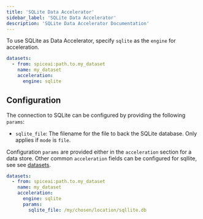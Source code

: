 ```yaml
---
title: 'SQLite Data Accelerator'
sidebar_label: 'SQLite Data Accelerator'
description: 'SQLite Data Accelerator Documentation'
---
```


To use SQLite as Data Accelerator, specify `sqlite` as the `engine` for acceleration.

```yaml
datasets:
  - from: spiceai:path.to.my_dataset
    name: my_dataset
    acceleration:
      engine: sqlite
```

## Configuration
The connection to SQLite can be configured by providing the following `params`: 
- `sqlite_file`: The filename for the file to back the SQLite database. Only applies if `mode` is `file`.

Configuration `params` are provided either in the `acceleration` section for a data store. Other common `acceleration` fields can be configured for sqllite, see see [datasets](../reference/spicepod/datasets.md).

```yaml
datasets:
  - from: spiceai:path.to.my_dataset
    name: my_dataset
    acceleration:
      engine: sqlite
      params:
        sqlite_file: /my/chosen/location/sqllite.db
```
